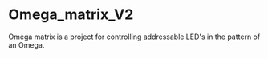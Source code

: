 # Omega_matrix_V2
Omega matrix is a project for controlling addressable LED's in the pattern of an Omega.
